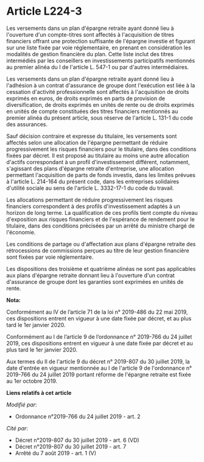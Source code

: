 # Article L224-3

Les versements dans un plan d'épargne retraite ayant donné lieu à l'ouverture d'un compte-titres sont affectés à
l'acquisition de titres financiers offrant une protection suffisante de l'épargne investie et figurant sur une liste fixée
par voie réglementaire, en prenant en considération les modalités de gestion financière du plan. Cette liste inclut des
titres intermédiés par les conseillers en investissements participatifs mentionnés au premier alinéa du I de l'article L.
547-1 ou par d'autres intermédiaires.

Les versements dans un plan d'épargne retraite ayant donné lieu à l'adhésion à un contrat d'assurance de groupe dont
l'exécution est liée à la cessation d'activité professionnelle sont affectés à l'acquisition de droits exprimés en euros, de
droits exprimés en parts de provision de diversification, de droits exprimés en unités de rente ou de droits exprimés en
unités de compte constituées des titres financiers mentionnés au premier alinéa du présent article, sous réserve de l'article
L. 131-1 du code des assurances.

Sauf décision contraire et expresse du titulaire, les versements sont affectés selon une allocation de l'épargne permettant
de réduire progressivement les risques financiers pour le titulaire, dans des conditions fixées par décret. Il est proposé au
titulaire au moins une autre allocation d'actifs correspondant à un profil d'investissement différent, notamment, s'agissant
des plans d'épargne retraite d'entreprise, une allocation permettant l'acquisition de parts de fonds investis, dans les
limites prévues à l'article L. 214-164 du présent code, dans les entreprises solidaires d'utilité sociale au sens de
l'article L. 3332-17-1 du code du travail.

Les allocations permettant de réduire progressivement les risques financiers correspondent à des profils d'investissement
adaptés à un horizon de long terme. La qualification de ces profils tient compte du niveau d'exposition aux risques
financiers et de l'espérance de rendement pour le titulaire, dans des conditions précisées par un arrêté du ministre chargé
de l'économie.

Les conditions de partage ou d'affectation aux plans d'épargne retraite des rétrocessions de commissions perçues au titre de
leur gestion financière sont fixées par voie réglementaire.

Les dispositions des troisième et quatrième alinéas ne sont pas applicables aux plans d'épargne retraite donnant lieu à
l'ouverture d'un contrat d'assurance de groupe dont les garanties sont exprimées en unités de rente.

**Nota:**

Conformément au IV de l’article 71 de la loi n° 2019-486 du 22 mai 2019, ces dispositions entrent en vigueur à une date fixée
par décret, et au plus tard le 1er janvier 2020.

Conformément au I de l’article 9 de l’ordonnance n° 2019-766 du 24 juillet 2019, ces dispositions entrent en vigueur à une
date fixée par décret et au plus tard le 1er janvier 2020.

Aux termes du II de l'article 9 du décret n° 2019-807 du 30 juillet 2019, la date d'entrée en vigueur mentionnée au I de
l'article 9 de l'ordonnance n° 2019-766 du 24 juillet 2019 portant réforme de l'épargne retraite est fixée au 1er octobre
2019.

**Liens relatifs à cet article**

_Modifié par_:

  - Ordonnance n°2019-766 du 24 juillet 2019 - art. 2

_Cité par_:

  - Décret n°2019-807 du 30 juillet 2019 - art. 6 (VD)
  - Décret n°2019-807 du 30 juillet 2019 - art. 7
  - Arrêté du 7 août 2019 - art. 1 (V)

